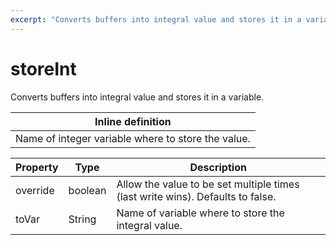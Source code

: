 ```yaml
---
excerpt: "Converts buffers into integral value and stores it in a variable."
---
```

# storeInt

Converts buffers into integral value and stores it in a variable.

| Inline definition |
| -------- |
| Name of integer variable where to store the value. |


| Property | Type | Description |
| ------- | ------- | -------- |
| override | boolean | Allow the value to be set multiple times (last write wins). Defaults to false. |
| toVar | String | Name of variable where to store the integral value. |

